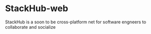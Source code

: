 # StackHub-web
StackHub is a soon to be cross-platform net for software engneers to collaborate and socialize
